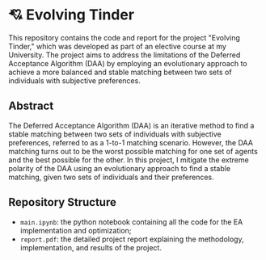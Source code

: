 # 💘 Evolving Tinder
This repository contains the code and report for the project "Evolving Tinder," which was developed as part of an elective course at my University. The project aims to address the limitations of the Deferred Acceptance Algorithm (DAA) by employing an evolutionary approach to achieve a more balanced and stable matching between two sets of individuals with subjective preferences.

## Abstract
The Deferred Acceptance Algorithm (DAA) is an iterative method to find a stable matching between two sets of individuals with subjective preferences, referred to as a 1-to-1 matching scenario. However, the DAA matching turns out to be the worst possible matching for one set of agents and the best possible for the other. In this project, I mitigate the extreme polarity of the DAA using an evolutionary approach to find a stable matching, given two sets of individuals and their preferences.

## Repository Structure
- `main.ipynb`: the python notebook containing all the code for the EA implementation and optimization;
- `report.pdf`: the detailed project report explaining the methodology, implementation, and results of the project.

